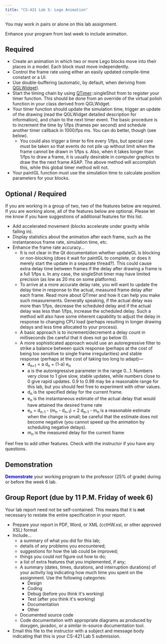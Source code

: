 ```yaml
---
title: "CS-421 Lab 5: Lego Animation"
---
```


You may work in pairs or alone on this lab assignment.

Enhance your program from last week to include animation.

## Required

* Create an animation in which two or more Lego blocks move into their
  places in a model. Each block must move independently.
* Control the frame rate using either an easily updated compile-time constant or a
  UI.
* Use double-buffering (automatic, by default, when deriving from <a href="http://doc.trolltech.com/qglwidget.html">QGLWidget</a>).
* Start the timing chain by using <a href="http://doc.trolltech.com/qtimer.html">QTimer</a>::singleShot from to register
  your timer function. This should be done from an override of the virtual
  polish function in your class derived from QGLWidget.
* Your timer function should update the simulation time, trigger an update
  of the drawing (read the QGLWidget detailed description for information),
  and chain to the next timer event. The basic procedure
  is to increment the time by 1/fps (frames per second) and schedule another
  timer callback in 1000/fps ms. You can do better, though (see below).
  * You could also trigger a timer to fire every 1/fps, but special care must
    be taken so that events do not pile up without limit when the frame cannot
    be drawn in 1/fps s. Also, when it takes longer than 1/fps to draw a frame,
    it is usually desirable in computer graphics to draw the the next frame
    ASAP. The above method will accomplish this, while this global timer
    method will not.
* Your paintGL function must use the simulation time to calculate
  position parameters for your blocks.

## Optional / Required

If you are working in a group of two, two of the features below are required.
If you are working alone, all of the features below are optional.  Please let
me know if you have suggestions of additional features for this list.

* Add accelerated movement (blocks accelerate under gravity while falling
    in).
* Display statistics about the animation after each frame, such as the
    instantaneous frame rate, simulation time, etc.
* Enhance the frame rate accuracy...
  * It is not clear in the Qt documentation whether updateGL is blocking or non-blocking
      (does it wait for paintGL to complete, or does it merely start the update in a separate thread?).
      This could cause extra delay time between frames if the delay
      after drawing a frame is a full 1/fps s. In any case, the
      singleShot timer may have limited precision (as low as 20 ms on
      some platforms).
  * To arrive at a more accurate delay rate, you will
      want to update the delay time in response to the actual,
      measured frame delay after each frame. Read more about QTimer and
      how it can help you make such measurements. Generally speaking,
      if the actual delay was more than 1/fps, decrease the scheduled delay
      and if the actual delay was less than 1/fps, increase the scheduled
      delay. Such a method will also have some inherent capability to adjust
      the delay in response to changing CPU load (perhaps resulting in longer
      drawing delays and less time allocated to your process).
  * A basic approach is to increment/decrement a delay count in milliseconds
      (be careful that it does not go below 0).
  * A more sophisticated approach would use an 
      autoregressive filter to strike a balance between quick response (perhaps at the cost of being too sensitive
      to single frame irregularities) and stable response (perhaps at the cost of taking too long to
      adapt)&#8212;
      * d<sub>n+1</sub> = a d<sub>n</sub> + (1-a) e<sub>n</sub>
      * a is the autoregressive parameter in the range 0...1.  Numbers very close to 1 give slow, stable updates,
          while numbers close to 0 give rapid updates.  0.9 to 0.98 may be a reasonable range for this lab,
          but you should feel free to experiment with other values.
      * d<sub>n</sub> is the specified delay for the current frame.
      * e<sub>n</sub> is the instantaneous estimate of the actual delay that would
          have attained the desired frame rate
      * e<sub>n</sub> = d<sub>n-1</sub> - (m<sub>n</sub> - d<sub>n-1</sub>) = 2 d<sub>n-1</sub> - m<sub>n</sub> is a reasonable estimate
          when the change is small; be careful that the estimate does not become negative (you cannot
          speed up the animation by scheduling negative delays).
      * m<sub>n</sub> is the measured delay for the current frame

Feel free to add other features. Check with the instructor if you have any questions.

## Demonstration

__<font color="Blue">Demonstrate</font>__ your working program
to the professor (25% of grade) during or before the week 6 lab.

## Group Report (due by 11 P.M. Friday of week 6)

Your lab report need not be self-contained. This means that it is
__not__ necessary to restate the entire specification in your
report.
    
* Prepare your report in PDF, Word, or XML (cctHW.xsl, or other approved XSL) format
* Include...
  * a summary of what you did for this lab;
  * details of any problems you encountered;
  * suggestions for how the lab could be improved;
  * things you could not figure out how to do;
  * a list of extra features that you implemented, if any;
  * A summary (dates, times, durations, and interruption
    durations) of your activity log indicating how much time you spent
    on the assignment. Use the following categories:
      * Design
      * Coding
      * Debug (before you think it's working)
      * Test (after you think it's working)
      * Documentation
      * Other
  * Documented source code
  * Code documentation with appropriate diagrams as produced by doxygen,
      javadoc, or a similar in-source documentation tool.
* Email this file to the instructor with a subject and message
    body indicating that this is your CS-421 Lab 5 submission.
